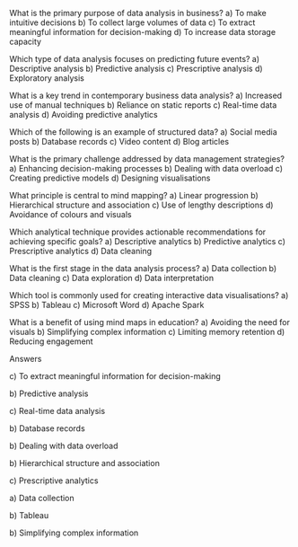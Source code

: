 What is the primary purpose of data analysis in business?
a) To make intuitive decisions
b) To collect large volumes of data
c) To extract meaningful information for decision-making
d) To increase data storage capacity



Which type of data analysis focuses on predicting future events?
a) Descriptive analysis
b) Predictive analysis
c) Prescriptive analysis
d) Exploratory analysis



What is a key trend in contemporary business data analysis?
a) Increased use of manual techniques
b) Reliance on static reports
c) Real-time data analysis
d) Avoiding predictive analytics

 

Which of the following is an example of structured data?
a) Social media posts
b) Database records
c) Video content
d) Blog articles

 

What is the primary challenge addressed by data management strategies?
a) Enhancing decision-making processes
b) Dealing with data overload
c) Creating predictive models
d) Designing visualisations

 

What principle is central to mind mapping?
a) Linear progression
b) Hierarchical structure and association
c) Use of lengthy descriptions
d) Avoidance of colours and visuals

 

Which analytical technique provides actionable recommendations for achieving specific goals?
a) Descriptive analytics
b) Predictive analytics
c) Prescriptive analytics
d) Data cleaning

 

What is the first stage in the data analysis process?
a) Data collection
b) Data cleaning
c) Data exploration
d) Data interpretation

 

Which tool is commonly used for creating interactive data visualisations?
a) SPSS
b) Tableau
c) Microsoft Word
d) Apache Spark

 

What is a benefit of using mind maps in education?
a) Avoiding the need for visuals
b) Simplifying complex information
c) Limiting memory retention
d) Reducing engagement

 





Answers

c) To extract meaningful information for decision-making

b) Predictive analysis

c) Real-time data analysis

b) Database records

b) Dealing with data overload

b) Hierarchical structure and association

c) Prescriptive analytics

a) Data collection

b) Tableau

b) Simplifying complex information



